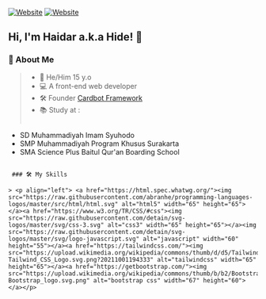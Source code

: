 [![Website](https://img.shields.io/badge/My-Portfolio-blue)](https://haaidar.netlify.app/)
[![Website](https://img.shields.io/badge/My-Instagram-orange)](https://www.instagram.com/haidar_rosy.id/)
##  Hi, I'm **Haidar** a.k.a **Hide**! 👋


 ### 🚀 About Me
> + 🧑 He/Him 15 y.o 
> + 💻 A front-end web developer 
> + 🛠 Founder [Cardbot Framework](https://cardbot.netlify.app/)
> + 📚 Study at : 
> ```
 - SD Muhammadiyah Imam Syuhodo
 - SMP Muhammadiyah Program Khusus Surakarta
 - SMA Science Plus Baitul Qur'an Boarding School
```

 ### 🛠 My Skills

> <p align="left"> <a href="https://html.spec.whatwg.org/"><img src="https://raw.githubusercontent.com/abranhe/programming-languages-logos/master/src/html/html.svg" alt="html5" width="65" height="65"></a><a href="https://www.w3.org/TR/CSS/#css"><img src="https://raw.githubusercontent.com/detain/svg-logos/master/svg/css-3.svg" alt="css3" width="65" height="65"></a><img src="https://raw.githubusercontent.com/detain/svg-logos/master/svg/logo-javascript.svg" alt="javascript" width="60" height="55"></a><a href="https://tailwindcss.com/"><img src="https://upload.wikimedia.org/wikipedia/commons/thumb/d/d5/Tailwind_CSS_Logo.svg/600px-Tailwind_CSS_Logo.svg.png?20211001194333" alt="tailwindcss" width="65" height="65"></a><a href="https://getbootstrap.com/"><img src="https://upload.wikimedia.org/wikipedia/commons/thumb/b/b2/Bootstrap_logo.svg/2560px-Bootstrap_logo.svg.png" alt="bootstrap css" width="67" height="60"></a></p>
